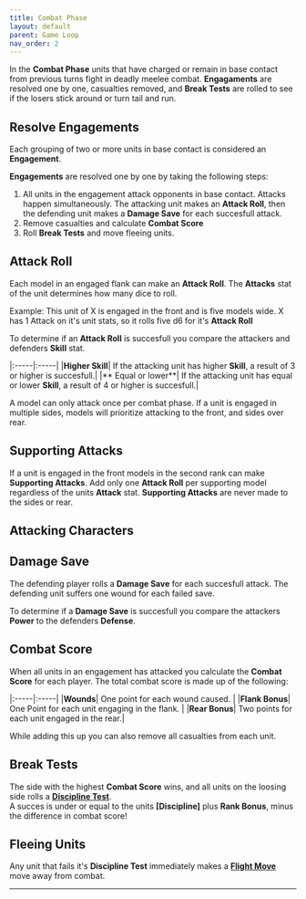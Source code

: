 ```yaml
---
title: Combat Phase
layout: default
parent: Game Loop
nav_order: 2
---
```


<link rel="stylesheet" href="../../style.css">

In the **Combat Phase** units that have charged or remain in base contact from previous turns fight in deadly meelee combat. **Engagaments** are resolved one by one, casualties removed, and **Break Tests** are rolled to see if the losers stick around or turn tail and run.

## Resolve Engagements
Each grouping of two or more units in base contact is considered an **Engagement**.

**Engagements** are resolved one by one by taking the following steps:

1. All units in the engagement attack opponents in base contact. Attacks happen simultaneously. The attacking unit makes an **Attack Roll**, then the defending unit makes a **Damage Save** for each succesfull attack.
2. Remove casualties and calculate **Combat Score**
3. Roll **Break Tests** and move fleeing units.

## Attack Roll
Each model in an engaged flank can make an **Attack Roll**. The **Attacks** stat of the unit determines how many dice to roll.

Example: This unit of X is engaged in the front and is five models wide. X has 1 Attack on it's unit stats, so it rolls five d6 for it's **Attack Roll**

To determine if an **Attack Roll** is succesfull you compare the attackers and defenders **Skill** stat. 

|:-----|:-----|
|**Higher Skill**| If the attacking unit has higher **Skill**, a result of 3 or higher is succesfull.|
|** Equal or lower**| If the attacking unit has equal or lower **Skill**, a result of 4 or higher is succesfull.|

A model can only attack once per combat phase. If a unit is engaged in multiple sides, models will prioritize attacking to the front, and sides over rear.

## Supporting Attacks
If a unit is engaged in the front models in the second rank can make **Supporting Attacks**. Add only one **Attack Roll** per supporting model regardless of the units **Attack** stat. **Supporting Attacks** are never made to the sides or rear.

## Attacking Characters

## Damage Save
The defending player rolls a **Damage Save** for each succesfull attack. The defending unit suffers one wound for each failed save. 

To determine if a **Damage Save** is succesfull you compare the attackers **Power**  to the defenders **Defense**.

## Combat Score
When all units in an engagement has attacked you calculate the **Combat Score** for each player. The total combat score is made up of the following:

|:-----|:-----|
|**Wounds**| One point for each wound caused. |
|**Flank Bonus**| One Point for each unit engaging in the flank. |
|**Rear Bonus**| Two points for each unit engaged in the rear.|

While adding this up you can also remove all casualties from each unit.

## Break Tests
The side with the highest **Combat Score** wins, and all units on the loosing side rolls a **[Discipline Test]**.  
A succes is under or equal to the units **[Discipline]** plus **Rank Bonus**, minus the difference in combat score!

## Fleeing Units
Any unit that fails it's **Discipline Test** immediately makes a **[Flight Move]** move away from combat.


----

[Discipline Test]: ../UnitTypes#Discipline-and-Rank-Bonus
[Flight Move]: ../UnitTypes#Flight-Move